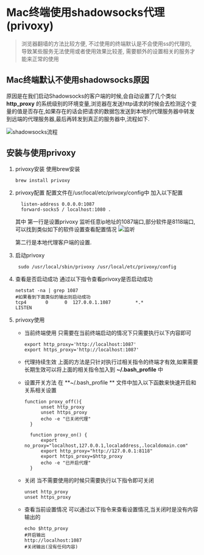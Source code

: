 # Mac终端使用shadowsocks代理(privoxy)


> 浏览器翻墙的方法比较方便, 不过使用的终端默认是不会使用ss的代理的, 导致某些服务无法使用或者使用效果比较差, 需要额外的设置相关的服务才能来正常的使用


## Mac终端默认不使用shadowsocks原因

原因是在我们启动Shadowsocks的客户端的时候,会自动设置了几个类似 **http_proxy** 的系统级别的环境变量,浏览器在发送http请求的时候会去检测这个变量的值是否存在,如果存在的话会把请求的数据包发送到本地的代理服务器中转发到远端的代理服务器,最后再转发到真正的服务器中,流程如下.

![shadowsocks流程](https://update-image.oss-cn-shanghai.aliyuncs.com/pic/20200130154131.png)


## 安装与使用privoxy

1. privoxy安装
    使用brew安装
    ``` shell
    brew install privoxy
    ```
2. privoxy配置
    配置文件在/usr/local/etc/privoxy/config中
    加入以下配置
    ```shell
      listen-address 0.0.0.0:1087
      forward-socks5 / localhost:1080 .
    ```
    其中 第一行是设置privoxy 监听任意ip地址的1087端口,部分软件是8118端口,可以找到类似如下的软件设置查看配置情况
    ![监听](https://update-image.oss-cn-shanghai.aliyuncs.com/pic/20200130180403.png)
    
    第二行是本地代理客户端的设置.
    
 3. 启动privoxy

    ```shell
     sudo /usr/local/sbin/privoxy /usr/local/etc/privoxy/config
     ```
     
 4. 查看是否启动成功
     通过以下指令查看privoxy是否启动成功
     ```shell
     netstat -na | grep 1087
     #如果看到下面类似的输出则启动成功
     tcp4       0      0  127.0.0.1.1087         *.*                    LISTEN
     ```
 5. privoxy使用
     * 当前终端使用
         只需要在当前终端启动的情况下只需要执行以下内容即可
         
         ```shell
         export http_proxy='http://localhost:1087'
         export https_proxy='http://localhost:1087'
         ```
      * 代理持续生效
          上面的方法是只针对执行过相关指令的终端才有效,如果需要长期生效可以将上面的相关指令加入到 **~/.bash_profile** 中  
      * 设置开关方法
          在 **~/.bash_profile ** 文件中加入以下函数来快速开启和关系相关设置
          ```shell
          function proxy_off(){
                unset http_proxy
                unset https_proxy
                echo -e "已关闭代理"
            }

            function proxy_on() {
                export no_proxy="localhost,127.0.0.1,localaddress,.localdomain.com"
                export http_proxy="http://127.0.0.1:8118"
                export https_proxy=$http_proxy
                echo -e "已开启代理"
            }
          ```
      * 关闭
          当不需要使用的时候只需要执行以下指令即可关闭
          ```shell
          unset http_proxy
          unset https_proxy
          ```
      * 查看当前设置情况
          可以通过以下指令来查看设置情况,当关闭时是没有内容输出的
          ```shell
          echo $http_proxy
          #开启输出
          http://localhost:1087
          #关闭输出(没有任何内容)
          ```
          